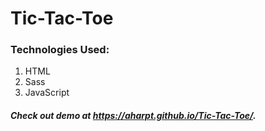 # Tic-Tac-Toe
### Technologies Used:
1. HTML
2. Sass
3. JavaScript

##### Check out demo at https://aharpt.github.io/Tic-Tac-Toe/.
